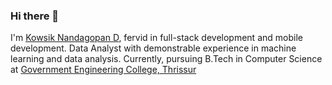 ### Hi there 👋

I'm [Kowsik Nandagopan D](https://dkowsikpai.github.io/), fervid in full-stack development and mobile development. Data Analyst with demonstrable experience in machine learning and data analysis. Currently, pursuing B.Tech in Computer Science at [Government Engineering College, Thrissur](http://gectcr.ac.in/)

<!--
**dkowsikpai/dkowsikpai** is a ✨ _special_ ✨ repository because its `README.md` (this file) appears on your GitHub profile.

Here are some ideas to get you started:

- 🔭 I’m currently working on ...
- 🌱 I’m currently learning ...
- 👯 I’m looking to collaborate on ...
- 🤔 I’m looking for help with ...
- 💬 Ask me about ...
- 📫 How to reach me: ...
- 😄 Pronouns: ...
- ⚡ Fun fact: ...
-->
